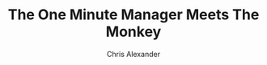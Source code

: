 ---
layout: episode
title: "The One Minute Manager Meets The Monkey"
slug: "4"
explicit: false
author: "Chris Alexander"
summary: "Learn about delegation from the One Minute Manager"
description: "The One Minute Manager crosses over with an analogy about monkeys being problems as a means to help you delegate."
has_image: true
duration: "1:44"
length: 3456101
book:
    title: "The One Minute Manager Meets The Monkey"
    author: "Blanchard, Burrows"
    link: "http://g.chris-alexander.co.uk?id=1274X516320&xs=1&url=https%3A%2F%2Fwww.amazon.co.uk%2FOne-Minute-Manager-Meets-Monkey%2Fdp%2F0007116985%2Fref%3Dsr_1_1%3Fcrid%3DOBBJ6VU4VUEP%26dchild%3D1%26keywords%3Done%2Bminute%2Bmanager%2Bmonkey%26qid%3D1593969957%26sprefix%3Done%2Bminute%2Bmanager%2Bmonkey%252Caps%252C138%26sr%3D8-1"
---